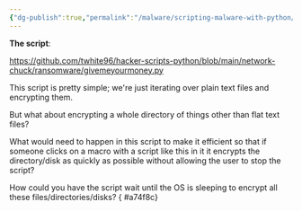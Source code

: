 ```yaml
---
{"dg-publish":true,"permalink":"/malware/scripting-malware-with-python/","created":"","updated":""}
---
```




**The script**:

https://github.com/twhite96/hacker-scripts-python/blob/main/network-chuck/ransomware/givemeyourmoney.py

This script is pretty simple; we're just iterating over plain text files and encrypting them.

But what about encrypting a whole directory of things other than flat text files?

What would need to happen in this script to make it efficient so that if someone clicks on a macro with a script like this in it it encrypts the directory/disk as quickly as possible without allowing the user to stop the script?

How could you have the script wait until the OS is sleeping to encrypt all these files/directories/disks?
{ #a74f8c}
